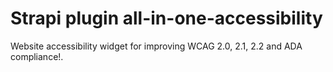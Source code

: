 # Strapi plugin all-in-one-accessibility

Website accessibility widget for improving WCAG 2.0, 2.1, 2.2 and ADA compliance!.

